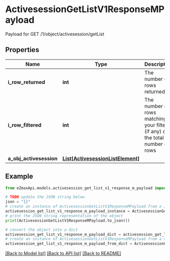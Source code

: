 # ActivesessionGetListV1ResponseMPayload

Payload for GET /1/object/activesession/getList

## Properties

Name | Type | Description | Notes
------------ | ------------- | ------------- | -------------
**i_row_returned** | **int** | The number of rows returned | 
**i_row_filtered** | **int** | The number of rows matching your filters (if any) or the total number of rows | 
**a_obj_activesession** | [**List[ActivesessionListElement]**](ActivesessionListElement.md) |  | 

## Example

```python
from eZmaxApi.models.activesession_get_list_v1_response_m_payload import ActivesessionGetListV1ResponseMPayload

# TODO update the JSON string below
json = "{}"
# create an instance of ActivesessionGetListV1ResponseMPayload from a JSON string
activesession_get_list_v1_response_m_payload_instance = ActivesessionGetListV1ResponseMPayload.from_json(json)
# print the JSON string representation of the object
print(ActivesessionGetListV1ResponseMPayload.to_json())

# convert the object into a dict
activesession_get_list_v1_response_m_payload_dict = activesession_get_list_v1_response_m_payload_instance.to_dict()
# create an instance of ActivesessionGetListV1ResponseMPayload from a dict
activesession_get_list_v1_response_m_payload_from_dict = ActivesessionGetListV1ResponseMPayload.from_dict(activesession_get_list_v1_response_m_payload_dict)
```
[[Back to Model list]](../README.md#documentation-for-models) [[Back to API list]](../README.md#documentation-for-api-endpoints) [[Back to README]](../README.md)



